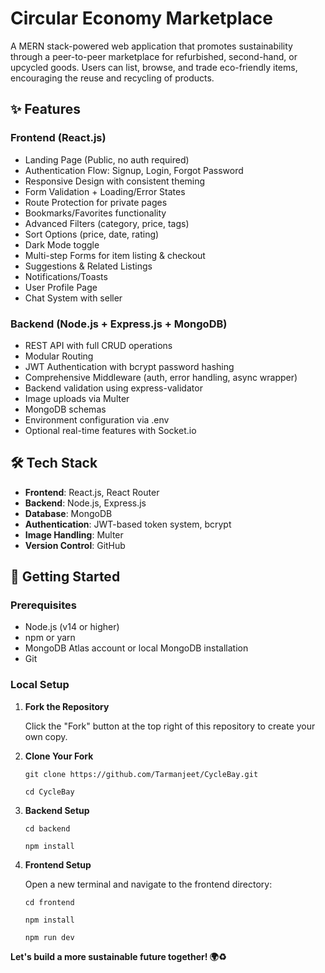 # Circular Economy Marketplace

A MERN stack-powered web application that promotes sustainability through a peer-to-peer marketplace for refurbished, second-hand, or upcycled goods. Users can list, browse, and trade eco-friendly items, encouraging the reuse and recycling of products.


## ✨ Features

### Frontend (React.js)
- Landing Page (Public, no auth required)
- Authentication Flow: Signup, Login, Forgot Password
- Responsive Design with consistent theming
- Form Validation + Loading/Error States
- Route Protection for private pages
- Bookmarks/Favorites functionality
- Advanced Filters (category, price, tags)
- Sort Options (price, date, rating)
- Dark Mode toggle
- Multi-step Forms for item listing & checkout
- Suggestions & Related Listings
- Notifications/Toasts
- User Profile Page
- Chat System with seller

### Backend (Node.js + Express.js + MongoDB)
- REST API with full CRUD operations
- Modular Routing
- JWT Authentication with bcrypt password hashing
- Comprehensive Middleware (auth, error handling, async wrapper)
- Backend validation using express-validator
- Image uploads via Multer 
- MongoDB schemas
- Environment configuration via .env
- Optional real-time features with Socket.io

## 🛠 Tech Stack

- **Frontend**: React.js, React Router
- **Backend**: Node.js, Express.js
- **Database**: MongoDB
- **Authentication**: JWT-based token system, bcrypt
- **Image Handling**: Multer
- **Version Control**: GitHub

## 🚀 Getting Started

### Prerequisites

- Node.js (v14 or higher)
- npm or yarn
- MongoDB Atlas account or local MongoDB installation
- Git

### Local Setup

1. **Fork the Repository**
   
   Click the "Fork" button at the top right of this repository to create your own copy.

2. **Clone Your Fork**
   ```
   git clone https://github.com/Tarmanjeet/CycleBay.git
   
   cd CycleBay
   ```

4. **Backend Setup**
   ```
   cd backend
   
   npm install
   ```

5. **Frontend Setup**
   
   Open a new terminal and navigate to the frontend directory:
   ```
   cd frontend
   
   npm install
   
   npm run dev
   ```


**Let's build a more sustainable future together! 🌍♻️**
